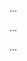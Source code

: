 <panel header="Q: ... :two:">
<question has-input="true">

...

<div slot="hint">

...

</div>
<div slot="answer">

...

</div>
</question>
</panel>
